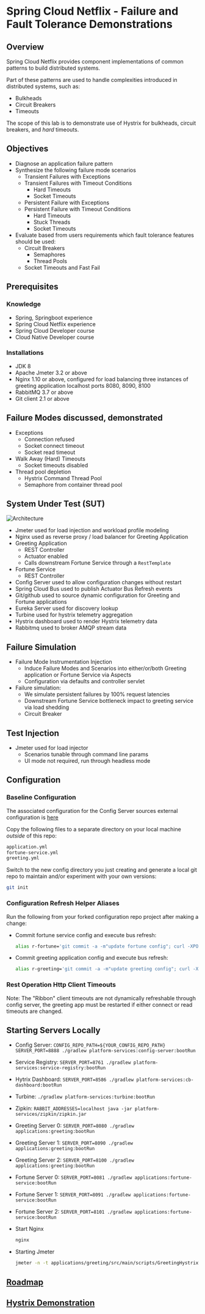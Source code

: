 # Spring Cloud Netflix - Failure and Fault Tolerance Demonstrations

## Overview

Spring Cloud Netflix provides component implementations of common patterns to
build distributed systems.

Part of these patterns are used to handle complexities introduced in
distributed systems, such as:

- Bulkheads
- Circuit Breakers
- Timeouts

The scope of this lab is to demonstrate use of Hystrix for bulkheads,
circuit breakers, and *hard* timeouts.

## Objectives

-   Diagnose an application failure pattern
-   Synthesize the following failure mode scenarios
    -   Transient Failures with Exceptions
    -   Transient Failures with Timeout Conditions
        - Hard Timeouts
        - Socket Timeouts
    -   Persistent Failure with Exceptions
    -   Persistent Failure with Timeout Conditions
        - Hard Timeouts
        - Stuck Threads
        - Socket Timeouts
-   Evaluate based from users requirements which fault tolerance
    features should be used:
    -   Circuit Breakers
        - Semaphores
        - Thread Pools
    -   Socket Timeouts and Fast Fail

## Prerequisites

### Knowledge

- Spring, Springboot experience
- Spring Cloud Netflix experience
- Spring Cloud Developer course
- Cloud Native Developer course

### Installations

-   JDK 8
-   Apache Jmeter 3.2 or above
-   Nginx 1.10 or above, configured for load balancing three instances
    of greeting application localhost ports 8080, 8090, 8100
-   RabbitMQ 3.7 or above
-   Git client 2.1 or above

## Failure Modes discussed, demonstrated

-   Exceptions
    - Connection refused
    - Socket connect timeout
    - Socket read timeout
-   Walk Away (Hard) Timeouts
    - Socket timeouts disabled
-   Thread pool depletion
    - Hystrix Command Thread Pool
    - Semaphore from container thread pool

## System Under Test (SUT)

![Architecture](./site/images/netflix-oss-app.png)

-   Jmeter used for load injection and workload profile modeling
-   Nginx used as reverse proxy / load balancer for Greeting Application
-   Greeting Application
    - REST Controller
    - Actuator enabled
    - Calls downstream Fortune Service through a `RestTemplate`
-   Fortune Service
    - REST Controller
-   Config Server used to allow configuration changes without restart
-   Spring Cloud Bus used to publish Actuator Bus Refresh events
-   Git/github used to source dynamic configuration for Greeting and
    Fortune applications
-   Eureka Server used for discovery lookup
-   Turbine used for hystrix telemetry aggregation
-   Hystrix dashboard used to render Hystrix telemetry data
-   Rabbitmq used to broker AMQP stream data

## Failure Simulation

-   Failure Mode Instrumentation Injection
    -   Induce Failure Modes and Scenarios into either/or/both
        Greeting application or Fortune Service via Aspects
    -   Configuration via defaults and controller servlet
-   Failure simulation:
    -   We simulate persistent failures by 100% request latencies
    -   Downstream Fortune Service bottleneck impact to greeting service
        via load shedding
    -   Circuit Breaker

## Test Injection

-   Jmeter used for load injector
    - Scenarios tunable through command line params
    - UI mode not required, run through headless mode

## Configuration

### Baseline Configuration

The associated configuration for the Config Server sources external
configuration is
[here](../spring-cloud-netflix-oss-ft-demos-config)

Copy the following files to a separate directory on your local machine
*outside* of this repo:

```bash
application.yml
fortune-service.yml
greeting.yml
```

Switch to the new config directory you just creating and generate a
local git repo to maintain and/or experiment with your own versions:

```bash
git init
```

### Configuration Refresh Helper Aliases

Run the following from your forked configuration repo project after
making a change:

-   Commit fortune service config and execute bus refresh:

    ```bash
    alias r-fortune='git commit -a -m"update fortune config"; curl -XPOST http://localhost:8081/bus/refresh'
    ```

-   Commit greeting application config and execute bus refresh:

    ```bash
    alias r-greeting='git commit -a -m"update greeting config"; curl -XPOST http://localhost:8080/bus/refresh'
    ```

### Rest Operation Http Client Timeouts

Note:
The "Ribbon" client timeouts are not dynamically refreshable through
config server, the greeting app must be restarted if either connect or
read timeouts are changed.

## Starting Servers Locally

-   Config Server:
    `CONFIG_REPO_PATH=${YOUR_CONFIG_REPO_PATH} SERVER_PORT=8888 ./gradlew platform-services:config-server:bootRun`
-   Service Registry:
    `SERVER_PORT=8761 ./gradlew platform-services:service-registry:bootRun`
-   Hytrix Dashboard:
    `SERVER_PORT=8586 ./gradlew platform-services:cb-dashboard:bootRun`
-   Turbine:
    `./gradlew platform-services:turbine:bootRun`
-   Zipkin:
    `RABBIT_ADDRESSES=localhost java -jar platform-services/zipkin/zipkin.jar`

-   Greeting Server 0:
    `SERVER_PORT=8080 ./gradlew applications:greeting:bootRun`
-   Greeting Server 1:
    `SERVER_PORT=8090 ./gradlew applications:greeting:bootRun`
-   Greeting Server 2:
    `SERVER_PORT=8100 ./gradlew applications:greeting:bootRun`

-   Fortune Server 0:
    `SERVER_PORT=8081 ./gradlew applications:fortune-service:bootRun`
-   Fortune Server 1:
    `SERVER_PORT=8091 ./gradlew applications:fortune-service:bootRun`
-   Fortune Server 2:
    `SERVER_PORT=8101 ./gradlew applications:fortune-service:bootRun`

-   Start Nginx

    ```bash
    nginx
    ```

-   Starting Jmeter

    ```bash
    jmeter -n -t applications/greeting/src/main/scripts/GreetingHystrixTest.jmx -Jhits=${REQUESTS_PER_MINUTE}
    ```

## [Roadmap](./site/roadmap.md)

## [Hystrix Demonstration](./site/hystrixDemoScript.md)

